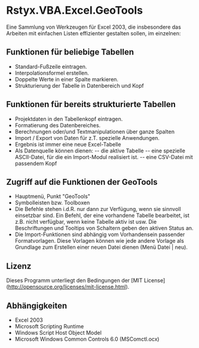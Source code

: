 Rstyx.VBA.Excel.GeoTools
========================

Eine Sammlung von Werkzeugen für Excel 2003, die insbesondere das Arbeiten mit einfachen Listen effizienter gestalten sollen, im einzelnen:


Funktionen für beliebige Tabellen
---------------------------------
 - Standard-Fußzeile eintragen.
 - Interpolationsformel erstellen.
 - Doppelte Werte in einer Spalte markieren.
 - Strukturierung der Tabelle in Datenbereich und Kopf

Funktionen für bereits strukturierte Tabellen
---------------------------------------------
 - Projektdaten in den Tabellenkopf eintragen.
 - Formatierung des Datenbereiches.
 - Berechnungen oder/und Textmanipulationen über ganze Spalten
 - Import / Export von Daten für z.T. spezielle Anwendungen.
 - Ergebnis ist immer eine neue Excel-Tabelle
 - Als Datenquelle können dienen:
   -- die aktive Tabelle
   -- eine spezielle ASCII-Datei, für die ein Import-Modul realisiert ist.
   -- eine CSV-Datei mit passendem Kopf

Zugriff auf die Funktionen der GeoTools
---------------------------------------
 - Hauptmenü, Punkt "GeoTools"
 - Symbolleisten bzw. Toolboxen
 - Die Befehle stehen i.d.R. nur dann zur Verfügung, wenn sie sinnvoll einsetzbar sind. Ein Befehl, der eine vorhandene Tabelle bearbeitet, ist z.B. nicht verfügbar, wenn keine Tabelle aktiv ist usw. Die Beschriftungen und Tooltips von Schaltern geben den aktiven Status an.
 - Die Import-Funktionen sind abhängig vom Vorhandensein passender Formatvorlagen. Diese Vorlagen können wie jede andere Vorlage als Grundlage zum Erstellen einer neuen Datei dienen (Menü Datei | neu).

Lizenz
-------
 Dieses Programm unterliegt den Bedingungen der [MIT License] (http://opensource.org/licenses/mit-license.html).

Abhängigkeiten
--------------
 - Excel 2003
 - Microsoft Scripting Runtime
 - Windows Script Host Object Model
 - Microsoft Windows Common Controls 6.0 (MSComctl.ocx)
